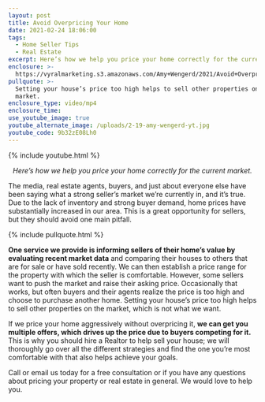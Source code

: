 ```yaml
---
layout: post
title: Avoid Overpricing Your Home
date: 2021-02-24 18:06:00
tags:
  - Home Seller Tips
  - Real Estate
excerpt: Here’s how we help you price your home correctly for the current market.
enclosure: >-
  https://vyralmarketing.s3.amazonaws.com/Amy+Wengerd/2021/Avoid+Overpricing+Your+Home.mp4
pullquote: >-
  Setting your house’s price too high helps to sell other properties on the
  market.
enclosure_type: video/mp4
enclosure_time:
use_youtube_image: true
youtube_alternate_image: /uploads/2-19-amy-wengerd-yt.jpg
youtube_code: 9b32zE08Lh0
---
```


{% include youtube.html %}

<p style="text-align: center;"><em>Here’s how we help you price your home correctly for the current market.</em></p>

The media, real estate agents, buyers, and just about everyone else have been saying what a strong seller’s market we’re currently in, and it’s true. Due to the lack of inventory and strong buyer demand, home prices have substantially increased in our area. This is a great opportunity for sellers, but they should avoid one main pitfall.

{% include pullquote.html %}

**One service we provide is informing sellers of their home’s value by evaluating recent market data** and comparing their houses to others that are for sale or have sold recently. We can then establish a price range for the property with which the seller is comfortable. However, some sellers want to push the market and raise their asking price. Occasionally that works, but often buyers and their agents realize the price is too high and choose to purchase another home. Setting your house’s price too high helps to sell other properties on the market, which is not what we want.&nbsp;

If we price your home aggressively without overpricing it, **we can get you multiple offers, which drives up the price due to buyers competing for it.** This is why you should hire a Realtor to help sell your house; we will thoroughly go over all the different strategies and find the one you’re most comfortable with that also helps achieve your goals.&nbsp;

Call or email us today for a free consultation or if you have any questions about pricing your property or real estate in general. We would love to help you.

